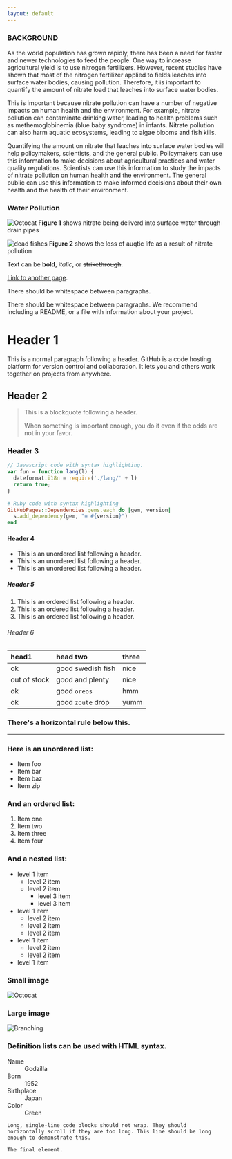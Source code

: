 ```yaml
---
layout: default
---
```


### **BACKGROUND**

As the world population has grown rapidly, there has been a need for faster and newer technologies to feed the people. One way to increase agricultural yield is to use nitrogen fertilizers. However, recent studies have shown that most of the nitrogen fertilizer applied to fields leaches into surface water bodies, causing pollution. Therefore, it is important to quantify the amount of nitrate load that leaches into surface water bodies.


This is important because nitrate pollution can have a number of negative impacts on human health and the environment. For example, nitrate pollution can contaminate drinking water, leading to health problems such as methemoglobinemia (blue baby syndrome) in infants. Nitrate pollution can also harm aquatic ecosystems, leading to algae blooms and fish kills.


Quantifying the amount on nitrate that leaches into surface water bodies will help policymakers, scientists, and the general public. Policymakers can use this information to make decisions about agricultural practices and water quality regulations. Scientists can use this information to study the impacts of nitrate pollution on human health and the environment. The general public can use this information to make informed decisions about their own health and the health of their environment.


### Water Pollution 

![Octocat](https://img-aws.ehowcdn.com/877x500p/s3-us-west-1.amazonaws.com/contentlab.studiod/getty/f156a8535b7844d3996689ec37292370.jpg?type=webp)
**Figure 1** shows nitrate being deliverd into surface water through drain pipes


![dead fishes](https://www.iwla.org/images/default-source/conservation/water/nitrate-watch/algal-bloom---credit-getty-images.png?sfvrsn=745b9a0d_2)
**Figure 2** shows the loss of auqtic life as a result of nitrate pollution

Text can be **bold**, _italic_, or ~~strikethrough~~.

[Link to another page](./another-page.html).

There should be whitespace between paragraphs.

There should be whitespace between paragraphs. We recommend including a README, or a file with information about your project.

# Header 1

This is a normal paragraph following a header. GitHub is a code hosting platform for version control and collaboration. It lets you and others work together on projects from anywhere.

## Header 2

> This is a blockquote following a header.
>
> When something is important enough, you do it even if the odds are not in your favor.

### Header 3

```js
// Javascript code with syntax highlighting.
var fun = function lang(l) {
  dateformat.i18n = require('./lang/' + l)
  return true;
}
```

```ruby
# Ruby code with syntax highlighting
GitHubPages::Dependencies.gems.each do |gem, version|
  s.add_dependency(gem, "= #{version}")
end
```

#### Header 4

*   This is an unordered list following a header.
*   This is an unordered list following a header.
*   This is an unordered list following a header.

##### Header 5

1.  This is an ordered list following a header.
2.  This is an ordered list following a header.
3.  This is an ordered list following a header.

###### Header 6

| head1        | head two          | three |
|:-------------|:------------------|:------|
| ok           | good swedish fish | nice  |
| out of stock | good and plenty   | nice  |
| ok           | good `oreos`      | hmm   |
| ok           | good `zoute` drop | yumm  |

### There's a horizontal rule below this.

* * *

### Here is an unordered list:

*   Item foo
*   Item bar
*   Item baz
*   Item zip

### And an ordered list:

1.  Item one
1.  Item two
1.  Item three
1.  Item four

### And a nested list:

- level 1 item
  - level 2 item
  - level 2 item
    - level 3 item
    - level 3 item
- level 1 item
  - level 2 item
  - level 2 item
  - level 2 item
- level 1 item
  - level 2 item
  - level 2 item
- level 1 item

### Small image

![Octocat](https://img-aws.ehowcdn.com/877x500p/s3-us-west-1.amazonaws.com/contentlab.studiod/getty/f156a8535b7844d3996689ec37292370.jpg?type=webp)

### Large image

![Branching](https://guides.github.com/activities/hello-world/branching.png)


### Definition lists can be used with HTML syntax.

<dl>
<dt>Name</dt>
<dd>Godzilla</dd>
<dt>Born</dt>
<dd>1952</dd>
<dt>Birthplace</dt>
<dd>Japan</dd>
<dt>Color</dt>
<dd>Green</dd>
</dl>

```
Long, single-line code blocks should not wrap. They should horizontally scroll if they are too long. This line should be long enough to demonstrate this.
```

```
The final element.
```
